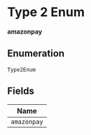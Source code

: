 
# Type 2 Enum

**amazonpay**

## Enumeration

`Type2Enum`

## Fields

| Name |
|  --- |
| `amazonpay` |


